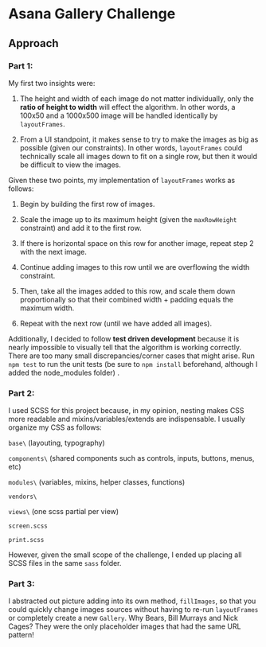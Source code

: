 # Asana Gallery Challenge
## Approach
### Part 1:

My first two insights were:

1. The height and width of each image do not matter individually, only the **ratio of height to width** will effect the algorithm.  In other words, a 100x50 and a 1000x500 image will be handled identically by `layoutFrames`.

2. From a UI standpoint, it makes sense to try to make the images as big as possible (given our constraints).  In other words, `layoutFrames` could technically scale all images down to fit on a single row, but then it would be difficult to view the images.

Given these two points, my implementation of `layoutFrames` works as follows:

1. Begin by building the first row of images.

2. Scale the image up to its maximum height (given the `maxRowHeight` constraint) and add it to the first row.

3. If there is horizontal space on this row for another image, repeat step 2 with the next image.

4. Continue adding images to this row until we are overflowing the width constraint.

5. Then, take all the images added to this row, and scale them down proportionally so that their combined width + padding equals the maximum width.

6. Repeat with the next row (until we have added all images).

Additionally, I decided to follow **test driven development** because it is nearly impossible to visually tell that the algorithm is working correctly.  There are too many small discrepancies/corner cases that might arise.  Run `npm test` to run the unit tests (be sure to `npm install` beforehand, although I added the node_modules folder) .

### Part 2:
I used SCSS for this project because, in my opinion, nesting makes CSS more readable and mixins/variables/extends are indispensable.  I usually organize my CSS as follows:

`base\` (layouting, typography)

`components\` (shared components such as controls, inputs, buttons, menus, etc)

`modules\` (variables, mixins, helper classes, functions)

`vendors\`

`views\` (one scss partial per view) 

`screen.scss`

`print.scss`

However, given the small scope of the challenge, I ended up placing all SCSS files in the same `sass` folder.

### Part 3:

I abstracted out picture adding into its own method, `fillImages`, so that you could quickly change images sources without having to re-run `layoutFrames` or completely create a new `Gallery`.  Why Bears, Bill Murrays and Nick Cages?  They were the only placeholder images that had the same URL pattern!
